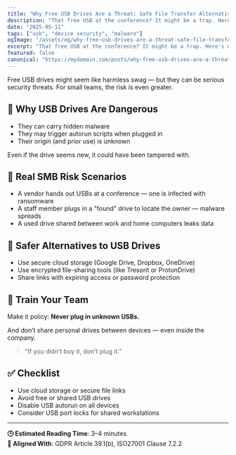 ```yaml
---
title: "Why Free USB Drives Are a Threat: Safe File Transfer Alternatives"
description: "That free USB at the conference? It might be a trap. Here's why physical media can carry digital threats — and what to use instead."
date: "2025-05-11"
tags: ["usb", "device security", "malware"]
ogImage: "/assets/og/why-free-usb-drives-are-a-threat-safe-file-transfer-alternatives.png"
excerpt: "That free USB at the conference? It might be a trap. Here's why physical media can carry digital threats — and what to use instead."
featured: false
canonical: "https://mydomain.com/posts/why-free-usb-drives-are-a-threat-safe-file-transfer-alternatives"
---
```


Free USB drives might seem like harmless swag — but they can be serious security threats. For small teams, the risk is even greater.

## 🛑 Why USB Drives Are Dangerous
- They can carry hidden malware
- They may trigger autorun scripts when plugged in
- Their origin (and prior use) is unknown

Even if the drive seems new, it could have been tampered with.

## 🎯 Real SMB Risk Scenarios
- A vendor hands out USBs at a conference — one is infected with ransomware
- A staff member plugs in a "found" drive to locate the owner — malware spreads
- A used drive shared between work and home computers leaks data

## 🔐 Safer Alternatives to USB Drives
- Use secure cloud storage (Google Drive, Dropbox, OneDrive)
- Use encrypted file-sharing tools (like Tresorit or ProtonDrive)
- Share links with expiring access or password protection

## 🧠 Train Your Team
Make it policy: **Never plug in unknown USBs.**

And don’t share personal drives between devices — even inside the company.

> "If you didn’t buy it, don’t plug it."

## ✅ Checklist
- Use cloud storage or secure file links
- Avoid free or shared USB drives
- Disable USB autorun on all devices
- Consider USB port locks for shared workstations

---

**🕒 Estimated Reading Time**: 3–4 minutes  
**🔐 Aligned With**: GDPR Article 39.1(b), ISO27001 Clause 7.2.2
